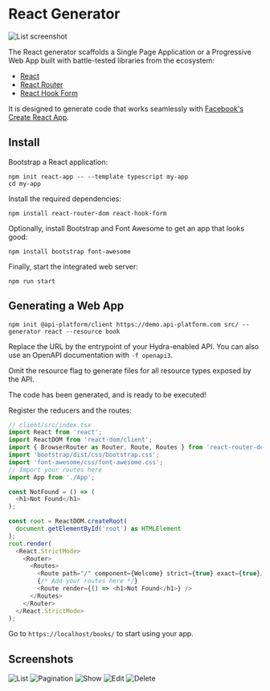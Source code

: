 # React Generator

![List screenshot](images/react/create-client-react-list.png)

The React generator scaffolds a Single Page Application or a Progressive Web App built with battle-tested libraries
from the ecosystem:

* [React](https://reactjs.org/)
* [React Router](https://reactrouter.com/)
* [React Hook Form](https://react-hook-form.com/)

It is designed to generate code that works seamlessly with [Facebook's Create React App](https://create-react-app.dev/).

## Install

Bootstrap a React application:

```console
npm init react-app -- --template typescript my-app
cd my-app
```

Install the required dependencies:

```console
npm install react-router-dom react-hook-form
```

Optionally, install Bootstrap and Font Awesome to get an app that looks good:

```console
npm install bootstrap font-awesome
```

Finally, start the integrated web server:

```console
npm run start
```

## Generating a Web App

```console
npm init @api-platform/client https://demo.api-platform.com src/ --generator react --resource book
```

Replace the URL by the entrypoint of your Hydra-enabled API.
You can also use an OpenAPI documentation with `-f openapi3`.

Omit the resource flag to generate files for all resource types exposed by the API.

The code has been generated, and is ready to be executed!

Register the reducers and the routes:

```typescript
// client/src/index.tsx
import React from 'react';
import ReactDOM from 'react-dom/client';
import { BrowserRouter as Router, Route, Routes } from 'react-router-dom';
import 'bootstrap/dist/css/bootstrap.css';
import 'font-awesome/css/font-awesome.css';
// Import your routes here
import App from './App';

const NotFound = () => (
  <h1>Not Found</h1>
);

const root = ReactDOM.createRoot(
  document.getElementById('root') as HTMLElement
);
root.render(
  <React.StrictMode>
    <Router>
      <Routes>
        <Route path="/" component={Welcome} strict={true} exact={true}/>
        {/* Add your routes here */}
        <Route render={() => <h1>Not Found</h1>} />
      </Routes>
    </Router>
  </React.StrictMode>
);
```

Go to `https://localhost/books/` to start using your app.

## Screenshots

![List](images/react/create-client-react-list.png)
![Pagination](images/react/create-client-react-list-pagination.png)
![Show](images/react/create-client-react-show.png)
![Edit](images/react/create-client-react-edit.png)
![Delete](images/react/create-client-react-delete.png)
